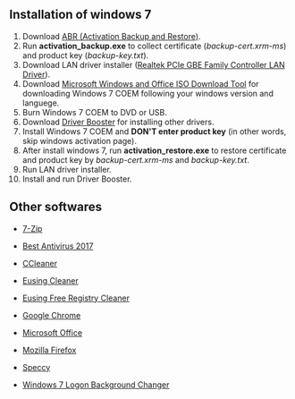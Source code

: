 ## Installation of windows 7

1. Download [ABR (Activation Backup and Restore)](https://directedge.us/content/abr-activation-backup-and-restore).
2. Run **activation_backup.exe** to collect certificate (*backup-cert.xrm-ms*) and product key (*backup-key.txt*).
3. Download LAN driver installer ([Realtek PCIe GBE Family Controller LAN Driver](https://realtek-download.com/realtek-pcie-gbe-family-controller/)).
4. Download [Microsoft Windows and Office ISO Download Tool](https://heidoc.net/joomla/technology-science/microsoft/67-microsoft-windows-and-office-iso-download-tool) for downloading Windows 7 COEM following your windows version and languege.
5. Burn Windows 7 COEM to DVD or USB.
6. Download [Driver Booster](https://www.iobit.com/en/driver-booster.php) for installing other drivers.
7. Install Windows 7 COEM and **DON'T enter product key** (in other words, skip windows activation page).
8. After install windows 7, run **activation_restore.exe** to restore certificate and product key by *backup-cert.xrm-ms* and *backup-key.txt*.
9. Run LAN driver installer.
10. Install and run Driver Booster.

## Other softwares

* [7-Zip](http://www.7-zip.org/)

* [Best Antivirus 2017](http://www.toptenreviews.com/software/security/best-antivirus-software/)

* [CCleaner](https://www.piriform.com/ccleaner)

* [Eusing Cleaner](http://www.eusing.com/free_system_cleaner/system_cleaner.htm)

* [Eusing Free Registry Cleaner](http://www.eusing.com/free_registry_cleaner/registry_cleaner.htm)

* [Google Chrome](https://www.google.com/chrome/)

* [Microsoft Office](https://products.office.com/)

* [Mozilla Firefox](https://www.mozilla.org/)

* [Speccy](https://www.piriform.com/speccy)

* [Windows 7 Logon Background Changer](http://www.julien-manici.com/windows_7_logon_background_changer/)
